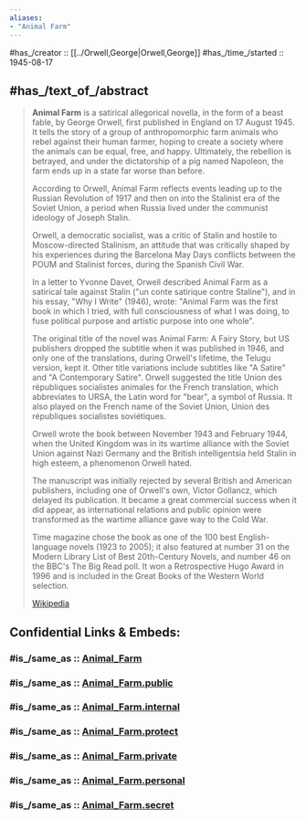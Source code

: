 ```yaml
---
aliases:
- "Animal Farm"
---
```


#has_/creator :: [[../Orwell,George|Orwell,George]] 
#has_/time_/started :: 1945-08-17 

## #has_/text_of_/abstract 


> **Animal Farm** is a satirical allegorical novella, in the form of a beast fable, by George Orwell, 
> first published in England on 17 August 1945. 
> It tells the story of a group of anthropomorphic farm animals 
> who rebel against their human farmer, 
> hoping to create a society where the animals can be equal, free, and happy. 
> Ultimately, the rebellion is betrayed, and under the dictatorship of a pig named Napoleon, 
> the farm ends up in a state far worse than before.
>
> According to Orwell, Animal Farm reflects events leading up to the Russian Revolution of 1917 
> and then on into the Stalinist era of the Soviet Union, 
> a period when Russia lived under the communist ideology of Joseph Stalin. 
> 
> Orwell, a democratic socialist, was a critic of Stalin and hostile to Moscow-directed Stalinism, 
> an attitude that was critically shaped by his experiences 
> during the Barcelona May Days conflicts between the POUM and Stalinist forces, 
> during the Spanish Civil War. 
> 
> In a letter to Yvonne Davet, Orwell described Animal Farm as a satirical tale against Stalin 
> ("un conte satirique contre Staline"), and in his essay, "Why I Write" (1946), wrote: 
> "Animal Farm was the first book in which I tried, with full consciousness of what I was doing, 
> to fuse political purpose and artistic purpose into one whole".
>
> The original title of the novel was Animal Farm: A Fairy Story, 
> but US publishers dropped the subtitle when it was published in 1946, 
> and only one of the translations, during Orwell's lifetime, the Telugu version, kept it. 
> Other title variations include subtitles like "A Satire" and "A Contemporary Satire". 
> Orwell suggested the title Union des républiques socialistes animales for the French translation, 
> which abbreviates to URSA, the Latin word for "bear", a symbol of Russia. 
> It also played on the French name of the Soviet Union, Union des républiques socialistes soviétiques.
>
> Orwell wrote the book between November 1943 and February 1944, 
> when the United Kingdom was in its wartime alliance with the Soviet Union against Nazi Germany 
> and the British intelligentsia held Stalin in high esteem, a phenomenon Orwell hated. 
> 
> The manuscript was initially rejected by several British and American publishers, 
> including one of Orwell's own, Victor Gollancz, which delayed its publication. 
> It became a great commercial success when it did appear,
>  as international relations and public opinion were transformed 
>  as the wartime alliance gave way to the Cold War.
>
> Time magazine chose the book as one of the 100 best English-language novels (1923 to 2005); 
> it also featured at number 31 on the Modern Library List of Best 20th-Century Novels, 
> and number 46 on the BBC's The Big Read poll. 
> It won a Retrospective Hugo Award in 1996 
> and is included in the Great Books of the Western World selection.
>
> [Wikipedia](https://en.wikipedia.org/wiki/Animal%20Farm)


## Confidential Links & Embeds: 

### #is_/same_as :: [Animal_Farm](/_Standards/Society/Communication/Media/Writing/Book/Author/Orwell,George/Animal_Farm.md) 

### #is_/same_as :: [Animal_Farm.public](/_public/Society/Communication/Media/Writing/Book/Author/Orwell,George/Animal_Farm.public.md) 

### #is_/same_as :: [Animal_Farm.internal](/_internal/Society/Communication/Media/Writing/Book/Author/Orwell,George/Animal_Farm.internal.md) 

### #is_/same_as :: [Animal_Farm.protect](/_protect/Society/Communication/Media/Writing/Book/Author/Orwell,George/Animal_Farm.protect.md) 

### #is_/same_as :: [Animal_Farm.private](/_private/Society/Communication/Media/Writing/Book/Author/Orwell,George/Animal_Farm.private.md) 

### #is_/same_as :: [Animal_Farm.personal](/_personal/Society/Communication/Media/Writing/Book/Author/Orwell,George/Animal_Farm.personal.md) 

### #is_/same_as :: [Animal_Farm.secret](/_secret/Society/Communication/Media/Writing/Book/Author/Orwell,George/Animal_Farm.secret.md)

